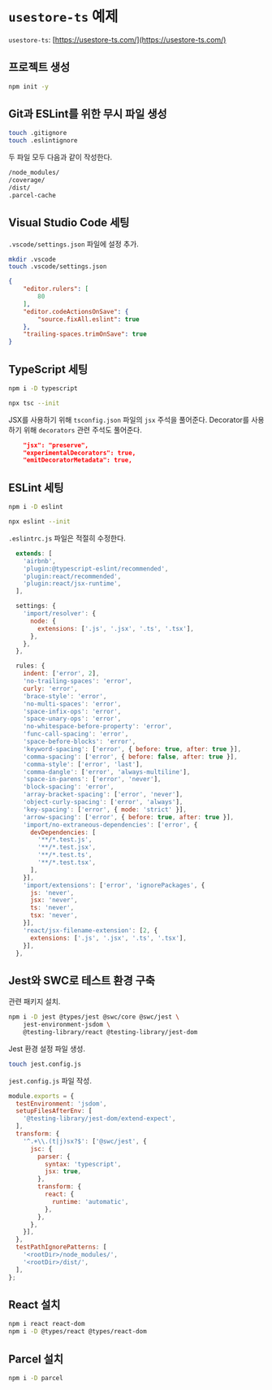 # `usestore-ts` 예제

`usestore-ts`:
[https://usestore-ts.com/](https://usestore-ts.com/)

## 프로젝트 생성

```bash
npm init -y
```

## Git과 ESLint를 위한 무시 파일 생성

```bash
touch .gitignore
touch .eslintignore
```

두 파일 모두 다음과 같이 작성한다.

```txt
/node_modules/
/coverage/
/dist/
.parcel-cache
```

## Visual Studio Code 세팅

`.vscode/settings.json` 파일에 설정 추가.

```bash
mkdir .vscode
touch .vscode/settings.json
```

```json
{
    "editor.rulers": [
        80
    ],
    "editor.codeActionsOnSave": {
        "source.fixAll.eslint": true
    },
    "trailing-spaces.trimOnSave": true
}
```

## TypeScript 세팅

```bash
npm i -D typescript

npx tsc --init
```

JSX를 사용하기 위해 `tsconfig.json` 파일의 `jsx` 주석을 풀어준다.
Decorator를 사용하기 위해 `decorators` 관련 주석도 풀어준다.

```json
    "jsx": "preserve",
    "experimentalDecorators": true,
    "emitDecoratorMetadata": true,
```

## ESLint 세팅

```bash
npm i -D eslint

npx eslint --init
```

`.eslintrc.js` 파일은 적절히 수정한다.

```js
  extends: [
    'airbnb',
    'plugin:@typescript-eslint/recommended',
    'plugin:react/recommended',
    'plugin:react/jsx-runtime',
  ],
```

```js
  settings: {
    'import/resolver': {
      node: {
        extensions: ['.js', '.jsx', '.ts', '.tsx'],
      },
    },
  },
```

```js
  rules: {
    indent: ['error', 2],
    'no-trailing-spaces': 'error',
    curly: 'error',
    'brace-style': 'error',
    'no-multi-spaces': 'error',
    'space-infix-ops': 'error',
    'space-unary-ops': 'error',
    'no-whitespace-before-property': 'error',
    'func-call-spacing': 'error',
    'space-before-blocks': 'error',
    'keyword-spacing': ['error', { before: true, after: true }],
    'comma-spacing': ['error', { before: false, after: true }],
    'comma-style': ['error', 'last'],
    'comma-dangle': ['error', 'always-multiline'],
    'space-in-parens': ['error', 'never'],
    'block-spacing': 'error',
    'array-bracket-spacing': ['error', 'never'],
    'object-curly-spacing': ['error', 'always'],
    'key-spacing': ['error', { mode: 'strict' }],
    'arrow-spacing': ['error', { before: true, after: true }],
    'import/no-extraneous-dependencies': ['error', {
      devDependencies: [
        '**/*.test.js',
        '**/*.test.jsx',
        '**/*.test.ts',
        '**/*.test.tsx',
      ],
    }],
    'import/extensions': ['error', 'ignorePackages', {
      js: 'never',
      jsx: 'never',
      ts: 'never',
      tsx: 'never',
    }],
    'react/jsx-filename-extension': [2, {
      extensions: ['.js', '.jsx', '.ts', '.tsx'],
    }],
  },
```

## Jest와 SWC로 테스트 환경 구축

관련 패키지 설치.

```bash
npm i -D jest @types/jest @swc/core @swc/jest \
    jest-environment-jsdom \
    @testing-library/react @testing-library/jest-dom
```

Jest 환경 설정 파일 생성.

```bash
touch jest.config.js
```

`jest.config.js` 파일 작성.

```js
module.exports = {
  testEnvironment: 'jsdom',
  setupFilesAfterEnv: [
    '@testing-library/jest-dom/extend-expect',
  ],
  transform: {
    '^.+\\.(t|j)sx?$': ['@swc/jest', {
      jsc: {
        parser: {
          syntax: 'typescript',
          jsx: true,
        },
        transform: {
          react: {
            runtime: 'automatic',
          },
        },
      },
    }],
  },
  testPathIgnorePatterns: [
    '<rootDir>/node_modules/',
    '<rootDir>/dist/',
  ],
};
```

## React 설치

```bash
npm i react react-dom
npm i -D @types/react @types/react-dom
```

## Parcel 설치

```bash
npm i -D parcel
```
